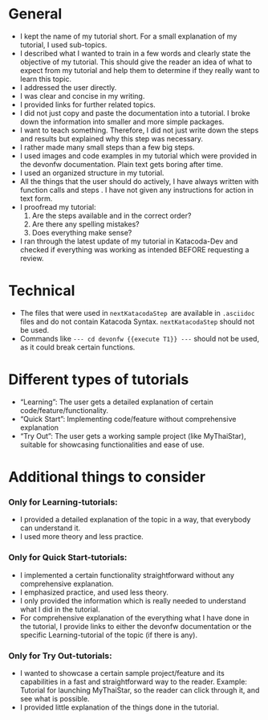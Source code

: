 # **General**
* I kept the name of my tutorial short. For a small explanation of my tutorial, I used sub-topics.
* I described what I wanted to train in a few words and clearly state the objective of my tutorial. This should give the reader an idea of what to expect from my tutorial and help them to determine if they really want to learn this topic.
* I addressed the user directly.
* I was clear and concise in my writing. 
* I provided links for further related topics.
* I did not just copy and paste the documentation into a tutorial. I broke down the information into smaller and more simple packages.
* I want to teach something. Therefore, I did not just write down the steps and results but explained why this step was necessary.
* I rather made many small steps than a few big steps.
* I used images and code examples in my tutorial which were provided in the devonfw documentation. Plain text gets boring after time.
* I used an organized structure in my tutorial.
* All the things that the user should do actively, I have always written with function calls and steps . I have not given any instructions for action in text form.
* I proofread my tutorial:
     1. Are the steps available and in the correct order? 
     1. Are there any spelling mistakes? 
     1. Does everything make sense?
* I ran through the latest update of my tutorial in Katacoda-Dev and checked if everything was working as intended BEFORE requesting a review.

# **Technical**
* The files that were used in `nextKatacodaStep `are available in `.asciidoc` files and do not contain Katacoda Syntax. `nextKatacodaStep` should not be used.
* Commands like `--- cd devonfw {{execute T1}} ---` should not be used, as it could break certain functions.

# Different types of tutorials
* “Learning”: The user gets a detailed explanation of certain code/feature/functionality.
* “Quick Start”: Implementing code/feature without comprehensive explanation
* “Try Out”: The user gets a working sample project (like MyThaiStar), suitable for showcasing functionalities and ease of use.

# **Additional things to consider**

### Only for Learning-tutorials:

* I provided a detailed explanation of the topic in a way, that everybody can understand it.
* I used more theory and less practice.

### Only for Quick Start-tutorials:

* I implemented a certain functionality straightforward without any comprehensive explanation.
* I emphasized practice, and used less theory.
* I only provided the information which is really needed to understand what I did in the tutorial. 
* For comprehensive explanation of the everything what I have done in the tutorial, I provide links to either the devonfw documentation or the specific Learning-tutorial of the topic (if there is any).

### Only for Try Out-tutorials:

* I wanted to showcase a certain sample project/feature and its capabilities in a fast and straightforward way to the reader. Example: Tutorial for launching MyThaiStar, so the reader can click through it, and see what is possible.
* I provided little explanation of the things done in the tutorial.
